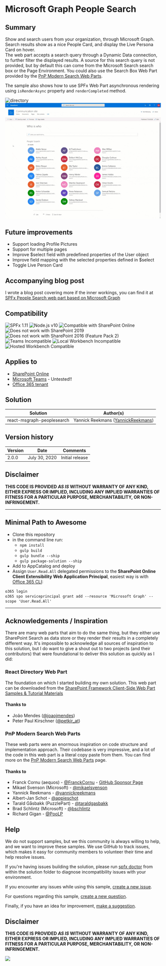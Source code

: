 # Microsoft Graph People Search

## Summary

Show and search users from your organization, through Microsoft Graph. Search results show as a nice People Card, and display the Live Persona Card on hover.  
The web part accepts a search query through a Dynamic Data connection, to further filter the displayed results. A source for this search query is not provided, but by default this can come from the Microsoft Search search box or the Page Environment. You could also use the Search Box Web Part provided by the [PnP Modern Search Web Parts](https://microsoft-search.github.io/pnp-modern-search/).

The sample also shows how to use SPFx Web Part asynchronous rendering using `isRenderAsync` property and `renderCompleted` method.

![directory](./assets/MicrosoftGraphPeopleSearch.gif) 
![directory](./assets/MicrosoftGraphPeopleSearch-LPC.gif) 

## Future improvements
- Support loading Profile Pictures
- Support for multiple pages
- Improve $select field with predefined properties of the User object
- Improve field mapping with the selected properties defined in $select
- Toggle Live Person Card

## Accompanying blog post
I wrote a blog post covering more if the inner workings, you can find it at [SPFx People Search web part based on Microsoft Graph](https://blog.yannickreekmans.be/spfx-people-search-web-part-based-on-microsoft-graph/)

## Compatibility

![SPFx 1.11](https://img.shields.io/badge/SPFx-1.11.0-green.svg)
![Node.js v10](https://img.shields.io/badge/Node.js-v10-green.svg)
![Compatible with SharePoint Online](https://img.shields.io/badge/SharePoint%20Online-Compatible-green.svg)
![Does not work with SharePoint 2019](https://img.shields.io/badge/SharePoint%20Server%202019-Incompatible-red.svg "SharePoint Server 2019 requires SPFx 1.4.1 or lower")
![Does not work with SharePoint 2016 (Feature Pack 2)](https://img.shields.io/badge/SharePoint%20Server%202016%20(Feature%20Pack%202)-Incompatible-red.svg "SharePoint Server 2016 Feature Pack 2 requires SPFx 1.1")
![Teams Incompatible](https://img.shields.io/badge/Teams-Incompatible-lightgrey.svg)
![Local Workbench Incompatible](https://img.shields.io/badge/Local%20Workbench-Incompatible-red.svg "This solution requires access to Microsoft Graph")
![Hosted Workbench Compatible](https://img.shields.io/badge/Hosted%20Workbench-Compatible-green.svg)

## Applies to

* [SharePoint Online](https://docs.microsoft.com/sharepoint/dev/spfx/sharepoint-framework-overview)
* [Microsoft Teams](https://products.office.com/en-US/microsoft-teams/group-chat-software) - Untested!!
* [Office 365 tenant](https://docs.microsoft.com/sharepoint/dev/spfx/set-up-your-development-environment)

## Solution

Solution|Author(s)
--------|---------
react-msgraph-peoplesearch | Yannick Reekmans ([YannickReekmans](https://twitter.com/YannickReekmans))

## Version history

Version|Date|Comments
-------|----|--------
2.0.0|July 30, 2020|Initial release

## Disclaimer
**THIS CODE IS PROVIDED *AS IS* WITHOUT WARRANTY OF ANY KIND, EITHER EXPRESS OR IMPLIED, INCLUDING ANY IMPLIED WARRANTIES OF FITNESS FOR A PARTICULAR PURPOSE, MERCHANTABILITY, OR NON-INFRINGEMENT.**

---

## Minimal Path to Awesome

- Clone this repository
- in the command line run:
  - `npm install`
  - `gulp build`
  - `gulp bundle --ship`
  - `gulp package-solution --ship`
- Add to AppCatalog and deploy
- Assign `User.Read.All` delegated permissions to the **SharePoint Online Client Extensibility Web Application Principal**, easiest way is with [Office 365 CLI](https://pnp.github.io/office365-cli/):
```
o365 login
o365 spo serviceprincipal grant add --resource 'Microsoft Graph' --scope 'User.Read.All'
```

---

## Acknowledgements / Inspiration

There are many web parts that aim to do the same thing, but they either use SharePoint Search as data store or they render their results in a completely different way. It's impossible to acknowledge all sources of inspiration to this solution, but I do want to give a shout out to two projects (and their contributors) that were foundational to deliver this solution as quickly as I did:

### React Directory Web Part
The foundation on which I started building my own solution. This web part can be downloaded from the [SharePoint Framework Client-Side Web Part Samples & Tutorial Materials](https://github.com/pnp/sp-dev-fx-webparts/tree/main/samples/react-directory)

#### Thanks to
- João Mendes ([@joaojmendes](https://twitter.com/joaojmendes))
- Peter Paul Kirschner ([@petkir_at](https://twitter.com/petkir_at))

### PnP Modern Search Web Parts
These web parts were an enormous inspiration on code structure and implementation approach. Their codebase is very impressive, and a lot of the code in this web part is a literal copy paste from them. You can find more on the  [PnP Modern Search Web Parts](https://microsoft-search.github.io/pnp-modern-search/) page.

#### Thanks to
- Franck Cornu (aequos) - [@FranckCornu](http://www.twitter.com/FranckCornu) - [GitHub Sponsor Page](https://github.com/sponsors/FranckyC)  
- Mikael Svenson (Microsoft) - [@mikaelsvenson](http://www.twitter.com/mikaelsvenson)  
- Yannick Reekmans - [@yannickreekmans](https://twitter.com/yannickreekmans)  
- Albert-Jan Schot - [@appieschot](https://twitter.com/appieschot)  
- Tarald Gåsbakk (PuzzlePart) - [@taraldgasbakk](https://twitter.com/Taraldgasbakk)  
- Brad Schlintz (Microsoft) - [@bschlintz](https://twitter.com/bschlintz)  
- Richard Gigan - [@PooLP](https://twitter.com/PooLP)  

## Help

We do not support samples, but we this community is always willing to help, and we want to improve these samples. We use GitHub to track issues, which makes it easy for  community members to volunteer their time and help resolve issues.

If you're having issues building the solution, please run [spfx doctor](https://pnp.github.io/cli-microsoft365/cmd/spfx/spfx-doctor/) from within the solution folder to diagnose incompatibility issues with your environment.

If you encounter any issues while using this sample, [create a new issue](https://github.com/pnp/sp-dev-fx-webparts/issues/new?assignees=&labels=Needs%3A+Triage+%3Amag%3A%2Ctype%3Abug-suspected%2Csample%3A%20react-msgraph-peoplesearch&authors=@YannickRe&template=bug-report.yml&sample=react-msgraph-peoplesearch&authors=@YannickRe&title=react-msgraph-peoplesearch%20-%20).

For questions regarding this sample, [create a new question](https://github.com/pnp/sp-dev-fx-webparts/issues/new?assignees=&labels=Needs%3A+Triage+%3Amag%3A%2Ctype%3Aquestion%2Csample%3A%20react-msgraph-peoplesearch&authors=@YannickRe&template=question.yml&sample=react-msgraph-peoplesearch&authors=@YannickRe&title=react-msgraph-peoplesearch%20-%20).

Finally, if you have an idea for improvement, [make a suggestion](https://github.com/pnp/sp-dev-fx-webparts/issues/new?assignees=&labels=Needs%3A+Triage+%3Amag%3A%2Ctype%3Aenhancement%2Csample%3A%20react-msgraph-peoplesearch&authors=@YannickRe&template=question.yml&sample=react-msgraph-peoplesearch&authors=@YannickRe&title=react-msgraph-peoplesearch%20-%20).

## Disclaimer

**THIS CODE IS PROVIDED *AS IS* WITHOUT WARRANTY OF ANY KIND, EITHER EXPRESS OR IMPLIED, INCLUDING ANY IMPLIED WARRANTIES OF FITNESS FOR A PARTICULAR PURPOSE, MERCHANTABILITY, OR NON-INFRINGEMENT.**



<img src="https://telemetry.sharepointpnp.com/sp-dev-fx-webparts/samples/react-msgraph-peoplesearch" />
